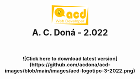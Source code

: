 <h1 align="center">
<br>
<img src="https://github.com/acdona/acd-images/blob/main/images/acd-logotipo-3-2022.png" alt="acdona" width="120">
<br>
A. C. <b>Doná - 2.022</b>
</h1>
<br>
<h3 align="center">
![Click here to download latest version](https://github.com/acdona/acd-images/blob/main/images/acd-logotipo-3-2022.png)
</h3>
